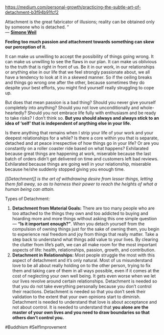 https://medium.com/personal-growth/practicing-the-subtle-art-of-detachment-b3f94b91fcf2

Attachment is the great fabricator of illusions; reality can be obtained only by someone who is detached. ”  
― [**Simone Weil**](https://www.goodreads.com/author/show/18395.Simone_Weil)

**Feeling too much passion and attachment towards something can skew our perception of it.**

It can make us unwilling to accept the possibility of things going wrong. It can make us unwilling to see the flaws in our plan. It can make us oblivious to the truth that is right in front of us. Be it in our work, in our relationships or anything else in our life that we feel strongly passionate about, we all have a tendency to look at it in a skewed manner. So if the ceiling breaks and things go wrong one after the other, because sometimes they do despite your best efforts, you might find yourself really struggling to cope up.

But does that mean passion is a bad thing? Should you never give yourself completely into anything? Should you not love unconditionally and whole-heartedly? Should you not embrace life fully with enthusiasm and be ready to take risks? I don’t think so. **But you should always and always stick to an idea of ‘self’ that is independent of anything else in your life.**

Is there anything that remains when I strip your life of your work and your deepest relationships for a while? Is there a core within you that is separate, detached and at peace irrespective of how things go in your life? Or are you constantly on a roller coaster ride based on what happens? Exhilarated because great things are happening at work, miserable because the last batch of orders didn’t get delivered on time and customers left bad reviews. Exhilarated because things are going well in your relationship, miserable because he/she suddenly stopped giving you enough time.

*[[Detachment]] is the art of withdrawing desire from lesser things, letting them fall away, so as to harness their power to reach the heights of what a human being can attain.*

Types of Detachment:

1. **Detachment from Material Goals:** There are too many people who are too attached to the things they own and too addicted to buying and hoarding more and more things without asking this one simple question — **“Is it important enough?”**. When you detach yourself from the compulsion of owning things just for the sake of owning them, you begin to experience real freedom and joy from things that really matter. Take a step back to understand what things add value to your lives. By clearing the clutter from life’s path, we can all make room for the most important aspects of life: health, relationships, passion, growth, and contribution.
2. **Detachment in Relationships:** Most people struggle the most with this aspect of detachment and it’s only natural. Most of us misunderstand love to be all about really holding on to the other person, trying to fix them and taking care of them in all ways possible, even if it comes at the cost of neglecting your own well being. It gets even worse when we let our lives revolve around certain relationships. Detachment is needed so that you do not take everything personally because you don’t control their reactions. Detachment is needed so that you don’t seek their validation to the extent that your own opinions start to diminish. Detachment is needed to understand that love is about acceptance and not about control. It is needed to understand that **you alone are the master of your own lives and you need to draw boundaries so that others don’t control you.**



#Buddhism #SelfImprovement 